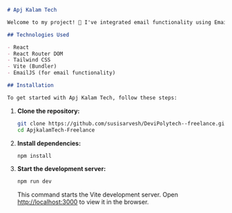 

```markdown
# Apj Kalam Tech

Welcome to my project! 🚀 I've integrated email functionality using EmailJS, React JS, and Tailwind CSS to develop a complete responsive website with a modern design. The project serves as a platform for CNC router machine distribution and aerospace parts manufacturing.

## Technologies Used

- React
- React Router DOM
- Tailwind CSS
- Vite (Bundler)
- EmailJS (for email functionality)

## Installation

To get started with Apj Kalam Tech, follow these steps:
  ```
1. **Clone the repository:**

   ```bash
   git clone https://github.com/susisarvesh/DeviPolytech--freelance.git
   cd ApjkalamTech-Freelance
   ```

2. **Install dependencies:**

   ```bash
   npm install
   ```

3. **Start the development server:**

   ```bash
   npm run dev
   ```

   This command starts the Vite development server. Open [http://localhost:3000](http://localhost:3000) to view it in the browser.
   
